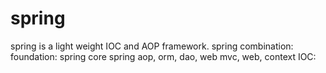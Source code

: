 # spring
spring is a light weight  IOC and AOP framework.
 spring combination:
 foundation: spring core
 spring aop, orm, dao, web mvc, web, context
 IOC:
 















































































